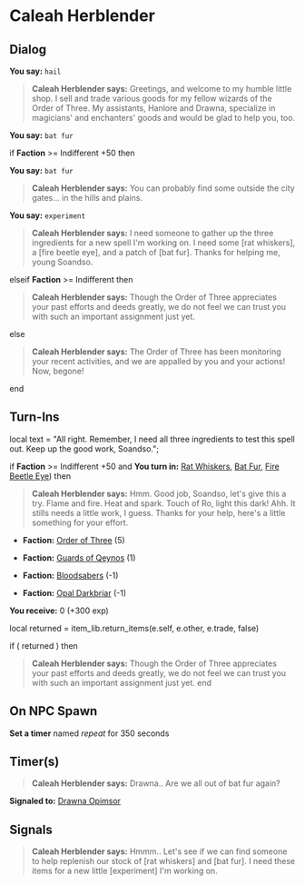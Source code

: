 # Caleah Herblender
## Dialog

**You say:** `hail`



>**Caleah Herblender says:** Greetings, and welcome to my humble little shop. I sell and trade various goods for my fellow wizards of the Order of Three. My assistants, Hanlore and Drawna, specialize in magicians' and enchanters' goods and would be glad to help you, too.

**You say:** `bat fur`



if **Faction** >= Indifferent +50 then 



**You say:** `bat fur`





>**Caleah Herblender says:** You can probably find some outside the city gates... in the hills and plains.



**You say:** `experiment`





>**Caleah Herblender says:** I need someone to gather up the three ingredients for a new spell I'm working on. I need some [rat whiskers], a [fire beetle eye], and a patch of [bat fur]. Thanks for helping me, young Soandso.


  



elseif **Faction** >= Indifferent then



>**Caleah Herblender says:** Though the Order of Three appreciates your past efforts and deeds greatly, we do not feel we can trust you with such an important assignment just yet.


else



>**Caleah Herblender says:** The Order of Three has been monitoring your recent activities, and we are appalled by you and your actions! Now, begone!

end

## Turn-Ins



local text = "All right. Remember, I need all three ingredients to test this spell out. Keep up the good work, Soandso.";
  

if **Faction** >= Indifferent +50 and  **You turn in:** [Rat Whiskers](/item/13071), [Bat Fur](/item/13069), [Fire Beetle Eye](/item/10307)) then 


>**Caleah Herblender says:** Hmm. Good job, Soandso, let's give this a try. Flame and fire. Heat and spark. Touch of Ro, light this dark! Ahh. It stills needs a little work, I guess. Thanks for your help, here's a little something for your effort.





* __Faction:__ [Order of Three](/faction/342) (5)


* __Faction:__ [Guards of Qeynos](/faction/262) (1)


* __Faction:__ [Bloodsabers](/faction/221) (-1)


* __Faction:__ [Opal Darkbriar](/faction/296) (-1)





 **You receive:** 0 (+300 exp)

local returned = item_lib.return_items(e.self, e.other, e.trade, false)

if ( returned ) then


>**Caleah Herblender says:** Though the Order of Three appreciates your past efforts and deeds greatly, we do not feel we can trust you with such an important assignment just yet.
end

## On NPC Spawn

**Set a timer** named *repeat* for 350 seconds

## Timer(s)

>**Caleah Herblender says:** Drawna.. Are we all out of bat fur again?

**Signaled to:**  [Drawna Opimsor](/npc/1051)
## Signals

>**Caleah Herblender says:** Hmmm.. Let's see if we can find someone to help replenish our stock of [rat whiskers] and [bat fur]. I need these items for a new little [experiment] I'm working on.

